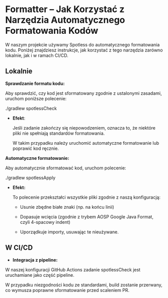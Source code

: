 # Formatter – Jak Korzystać z Narzędzia Automatycznego Formatowania Kodów
W naszym projekcie używamy Spotless do automatycznego formatowania kodu.
Poniżej znajdziesz instrukcje, jak korzystać z tego narzędzia zarówno lokalnie, jak i w ramach CI/CD.

## Lokalnie

**Sprawdzanie formatu kodu:**

Aby sprawdzić, czy kod jest sformatowany zgodnie z ustalonymi zasadami, uruchom poniższe polecenie:

./gradlew spotlessCheck

* **Efekt**:

  Jeśli zadanie zakończy się niepowodzeniem, oznacza to, że niektóre pliki nie spełniają standardów formatowania.

    W takim przypadku należy uruchomić automatyczne formatowanie lub poprawić kod ręcznie.


**Automatyczne formatowanie:**

Aby automatycznie sformatować kod, uruchom polecenie:

./gradlew spotlessApply

* **Efekt:**

  To polecenie przekształci wszystkie pliki zgodnie z naszą konfiguracją:

  - Usunie zbędne białe znaki (np. na końcu linii)
 
  - Dopasuje wcięcia (zgodnie z trybem AOSP Google Java Format, czyli 4-spacowy indent)

  - Uporządkuje importy, usuwając te nieużywane.


## W CI/CD

* **Integracja z pipeline:**

W naszej konfiguracji GitHub Actions zadanie spotlessCheck jest uruchamiane jako część pipeline.

W przypadku niezgodności kodu ze standardami, build zostanie przerwany, co wymusza poprawne sformatowanie przed scaleniem PR.
